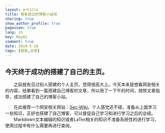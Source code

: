 ```yaml
---
layout: article
title: 我有自己的博客小站啦
sharing: true
show_author_profile: true
pageview: true
lang: zh
key: May01
comment: true
date: 2019-5-18
tags: [随笔,日常]
---
```


## 今天终于成功的搭建了自己的主页。
&emsp;&emsp;之前就有见过别人搭建的个人主页，觉得很高大上。今天本来是想看网安相关的内容，结果看到一篇搭建自己博客的文章，所以用了一下午的时间，按照文章指导，成功搭建了自己的博客小站。<br>
<!--more-->
&emsp;&emsp;在此推荐一个网安相关网站：[Sec-Wiki](https://www.sec-wiki.com/)。个人感觉还不错，准备从上面学习一些知识，正好也搭建了自己博客，可以督促自己学习和进行学习之后的总结。<br>
&emsp;&emsp;Markdown文本编辑的知识或者LaTex相关的知识不准备系统性的进行学习，使用过程中有什么需要再进行查阅。
